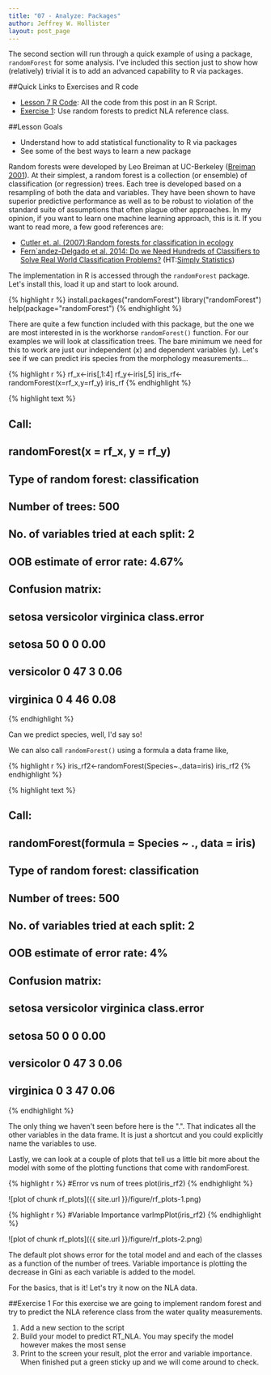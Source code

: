 ```yaml
---
title: "07 - Analyze: Packages"
author: Jeffrey W. Hollister
layout: post_page
---
```




The second section will run through a quick example of using a package, `randomForest` for some analysis.  I've included this section just to show how (relatively) trivial it is to add an advanced capability to R via packages.

##Quick Links to Exercises and R code
- [Lesson 7 R Code](/introR/rmd_posts/2015-01-15-07-Analyze.R): All the code from this post in an R Script.
- [Exercise 1](#exercise-1): Use random forests to predict NLA reference class. 

##Lesson Goals
- Understand how to add statistical functionality to R via packages
- See some of the best ways to learn a new package

Random forests were developed by Leo Breiman at UC-Berkeley ([Breiman 2001](http://dx.doi.org/10.1023/A:1010933404324)).  At their simplest, a random forest is a collection (or ensemble) of classification (or regression) trees.  Each tree is developed based on a resampling of both the data and variables.  They have been shown to have superior predictive performance as well as to be robust to violation of the standard suite of assumptions that often plague other approaches.  In my opinion, if you want to learn one machine learning approach, this is it.  If you want to read more, a few good references are:

- [Cutler et. al. (2007):Random forests for classification in ecology](http://dx.doi.org/10.1890/07-0539.1)
- [Fern´andez-Delgado et al. 2014: Do we Need Hundreds of Classifiers to Solve Real World Classification Problems?](http://jmlr.org/papers/volume15/delgado14a/delgado14a.pdf) (HT:[Simply Statistics](http://simplystatistics.org/2014/12/17/a-non-comprehensive-list-of-awesome-things-other-people-did-in-2014/))


The implementation in R is accessed through the `randomForest` package.  Let's install this, load it up and start to look around.




{% highlight r %}
install.packages("randomForest")
library("randomForest")
help(package="randomForest")
{% endhighlight %}

There are quite a few function included with this package, but the one we are most interested in is the workhorse `randomForest()` function.  For our examples we will look at classification trees.  The bare minimum we need for this to work are just our independent (x) and dependent variables (y).  Let's see if we can predict iris species from the morphology measurements...


{% highlight r %}
rf_x<-iris[,1:4]
rf_y<-iris[,5]
iris_rf<-randomForest(x=rf_x,y=rf_y)
iris_rf
{% endhighlight %}



{% highlight text %}
## 
## Call:
##  randomForest(x = rf_x, y = rf_y) 
##                Type of random forest: classification
##                      Number of trees: 500
## No. of variables tried at each split: 2
## 
##         OOB estimate of  error rate: 4.67%
## Confusion matrix:
##            setosa versicolor virginica class.error
## setosa         50          0         0        0.00
## versicolor      0         47         3        0.06
## virginica       0          4        46        0.08
{% endhighlight %}

Can we predict species, well, I'd say so!  

We can also call `randomForest()` using a formula a data frame like,


{% highlight r %}
iris_rf2<-randomForest(Species~.,data=iris)
iris_rf2
{% endhighlight %}



{% highlight text %}
## 
## Call:
##  randomForest(formula = Species ~ ., data = iris) 
##                Type of random forest: classification
##                      Number of trees: 500
## No. of variables tried at each split: 2
## 
##         OOB estimate of  error rate: 4%
## Confusion matrix:
##            setosa versicolor virginica class.error
## setosa         50          0         0        0.00
## versicolor      0         47         3        0.06
## virginica       0          3        47        0.06
{% endhighlight %}

The only thing we haven't seen before here is the ".".  That indicates all the other variables in the data frame.  It is just a shortcut and you could explicitly name the variables to use.

Lastly, we can look at a couple of plots that tell us a little bit more about the model with some of the plotting functions that come with randomForest.


{% highlight r %}
#Error vs num of trees
plot(iris_rf2)
{% endhighlight %}

![plot of chunk rf_plots]({{ site.url }}/figure/rf_plots-1.png) 

{% highlight r %}
#Variable Importance
varImpPlot(iris_rf2)
{% endhighlight %}

![plot of chunk rf_plots]({{ site.url }}/figure/rf_plots-2.png) 

The default plot shows error for the total model and and each of the classes as a function of the number of trees. Variable importance is plotting the decrease in Gini as each variable is added to the model.  

For the basics, that is it!  Let's try it now on the NLA data.

##Exercise 1
For this exercise we are going to implement random forest and try to predict the NLA reference class from the water quality measurements.

1. Add a new section to the script
2. Build your model to predict RT_NLA.  You may specify the model however makes the most sense
3. Print to the screen your result, plot the error and variable importance. When finished put a green sticky up and we will come around to check.


